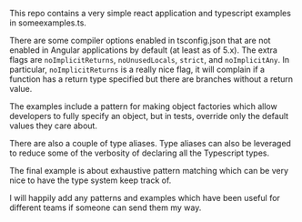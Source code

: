 This repo contains a very simple react application and typescript examples in someexamples.ts.

There are some compiler options enabled in tsconfig.json that are not enabled in Angular applications by default (at least as of 5.x).  The extra flags are `noImplicitReturns`, `noUnusedLocals`, `strict`, and `noImplicitAny`.  In particular, `noImplicitReturns` is a really nice flag, it will complain if a function has a return type specified but there are branches without a return value.

The examples include a pattern for making object factories which allow developers to fully specify an object, but in tests, override only the default values they care about.

There are also a couple of type aliases.  Type aliases can also be leveraged to reduce some of the verbosity of declaring all the Typescript types.

The final example is about exhaustive pattern matching which can be very nice to have the type system keep track of.

I will happily add any patterns and examples which have been useful for different teams if someone can send them my way.
